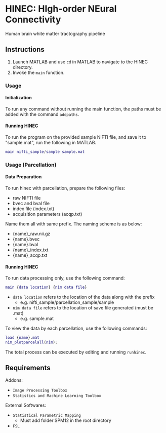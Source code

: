 # HINEC: HIgh-order NEural Connectivity

Human brain white matter tractography pipeline

## Instructions

1. Launch MATLAB and use `cd` in MATLAB to navigate to the HINEC directory.
2. Invoke the `main` function.

### Usage

#### Initialization

To run any command without running the main function, the paths must be added with the command `addpaths`.

#### Running HINEC

To run the program on the provided sample NiFTI file, and save it to "sample.mat", run the following in MATLAB.

```matlab
main nifti_sample/sample sample.mat
```

### Usage (Parcellation)

#### Data Preparation

To run hinec with parcellation, prepare the following files:

- raw NIFTI file
- bvec and bval file
- index file (index.txt)
- acquisition parameters (acqp.txt)

Name them all with same prefix. The naming scheme is as below:

- {name}\_raw.nii.gz
- {name}.bvec
- {name}.bval
- {name}\_index.txt
- {name}\_acqp.txt

#### Running HINEC

To run data processing only, use the following command:

```matlab
main {data location} {nim data file}
```

- `data location` refers to the location of the data along with the prefix
  - e.g. nifti_sample/parcellation_sample/sample
- `nim data file` refers to the location of save file generated (must be .mat)
  - e.g. sample.mat

To view the data by each parcellation, use the following commands:

```matlab
load {name}.mat
nim_plotparcelall(nim);
```

The total process can be executed by editing and running `runhinec`.

## Requirements

Addons:

- `Image Processing Toolbox`
- `Statistics and Machine Learning Toolbox`

External Softwares:

- `Statistical Parametric Mapping`
  - Must add folder SPM12 in the root directory
- `FSL`
